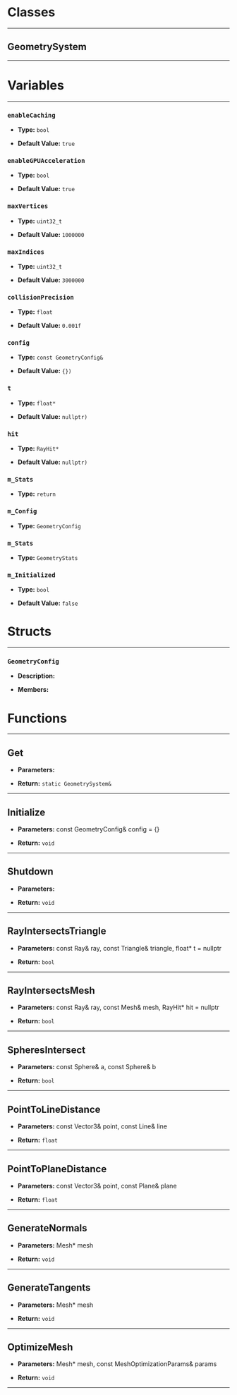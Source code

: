 # Classes
---

## GeometrySystem
---




# Variables
---

### `enableCaching`

- **Type:** `bool`

- **Default Value:** `true`



### `enableGPUAcceleration`

- **Type:** `bool`

- **Default Value:** `true`



### `maxVertices`

- **Type:** `uint32_t`

- **Default Value:** `1000000`



### `maxIndices`

- **Type:** `uint32_t`

- **Default Value:** `3000000`



### `collisionPrecision`

- **Type:** `float`

- **Default Value:** `0.001f`



### `config`

- **Type:** `const GeometryConfig&`

- **Default Value:** `{})`



### `t`

- **Type:** `float*`

- **Default Value:** `nullptr)`



### `hit`

- **Type:** `RayHit*`

- **Default Value:** `nullptr)`



### `m_Stats`

- **Type:** `return`



### `m_Config`

- **Type:** `GeometryConfig`



### `m_Stats`

- **Type:** `GeometryStats`



### `m_Initialized`

- **Type:** `bool`

- **Default Value:** `false`




# Structs
---

### `GeometryConfig`

- **Description:** 

- **Members:**




# Functions
---

## Get



- **Parameters:** 

- **Return:** `static GeometrySystem&`

---

## Initialize



- **Parameters:** const GeometryConfig& config = {}

- **Return:** `void`

---

## Shutdown



- **Parameters:** 

- **Return:** `void`

---

## RayIntersectsTriangle



- **Parameters:** const Ray& ray, const Triangle& triangle, float* t = nullptr

- **Return:** `bool`

---

## RayIntersectsMesh



- **Parameters:** const Ray& ray, const Mesh& mesh, RayHit* hit = nullptr

- **Return:** `bool`

---

## SpheresIntersect



- **Parameters:** const Sphere& a, const Sphere& b

- **Return:** `bool`

---

## PointToLineDistance



- **Parameters:** const Vector3& point, const Line& line

- **Return:** `float`

---

## PointToPlaneDistance



- **Parameters:** const Vector3& point, const Plane& plane

- **Return:** `float`

---

## GenerateNormals



- **Parameters:** Mesh* mesh

- **Return:** `void`

---

## GenerateTangents



- **Parameters:** Mesh* mesh

- **Return:** `void`

---

## OptimizeMesh



- **Parameters:** Mesh* mesh, const MeshOptimizationParams& params

- **Return:** `void`

---
